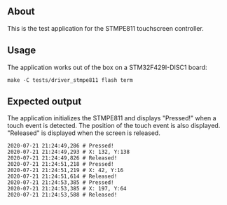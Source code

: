 ## About

This is the test application for the STMPE811 touchscreen controller.

## Usage

The application works out of the box on a STM32F429I-DISC1 board:

```
make -C tests/driver_stmpe811 flash term
```

## Expected output

The application initializes the STMPE811 and displays "Pressed!" when a touch
event is detected. The position of the touch event is also displayed.
"Released" is displayed when the screen is released.

```
2020-07-21 21:24:49,286 # Pressed!
2020-07-21 21:24:49,293 # X: 132, Y:138
2020-07-21 21:24:49,826 # Released!
2020-07-21 21:24:51,218 # Pressed!
2020-07-21 21:24:51,219 # X: 42, Y:16
2020-07-21 21:24:51,614 # Released!
2020-07-21 21:24:53,385 # Pressed!
2020-07-21 21:24:53,385 # X: 197, Y:64
2020-07-21 21:24:53,588 # Released!
```

